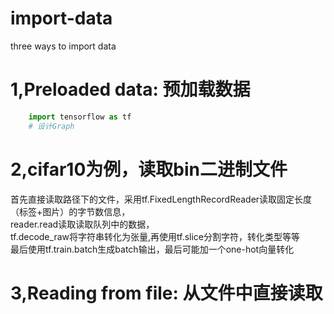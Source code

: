 import-data
====

three ways to import data

# 1,Preloaded data: 预加载数据
 
```python
    import tensorflow as tf  
    # 设计Graph  
```
# 2,cifar10为例，读取bin二进制文件
首先直接读取路径下的文件，采用tf.FixedLengthRecordReader读取固定长度（标签+图片）的字节数信息，<br>
reader.read读取读取队列中的数据，<br>
tf.decode_raw将字符串转化为张量,再使用tf.slice分割字符，转化类型等等 <br>
最后使用tf.train.batch生成batch输出，最后可能加一个one-hot向量转化

# 3,Reading from file: 从文件中直接读取

